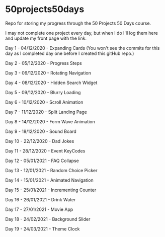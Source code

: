 # 50projects50days

Repo for storing my progress through the 50 Projects 50 Days course.

I may not complete one project every day, but when I do I'll log them here and
update my front page with the link.

Day 1 - 04/12/2020 - Expanding Cards (You won't see the commits for this day as
I completed day one before I created this gitHub repo.)

Day 2 - 05/12/2020 - Progress Steps

Day 3 - 06/12/2020 - Rotating Navigation

Day 4 - 08/12/2020 - Hidden Search Widget

Day 5 - 09/12/2020 - Blurry Loading

Day 6 - 10/12/2020 - Scroll Animation

Day 7 - 11/12/2020 - Split Landing Page

Day 8 - 14/12/2020 - Form Wave Animation

Day 9 - 18/12/2020 - Sound Board

Day 10 - 22/12/2020 - Dad Jokes

Day 11 - 28/12/2020 - Event KeyCodes

Day 12 - 05/01/2021 - FAQ Collapse

Day 13 - 12/01/2021 - Random Choice Picker

Day 14 - 15/01/2021 - Animated Navigation

Day 15 - 25/01/2021 - Incrementing Counter

Day 16 - 26/01/2021 - Drink Water

Day 17 - 27/01/2021 - Movie App

Day 18 - 24/02/2021 - Background Slider

Day 19 - 24/03/2021 - Theme Clock